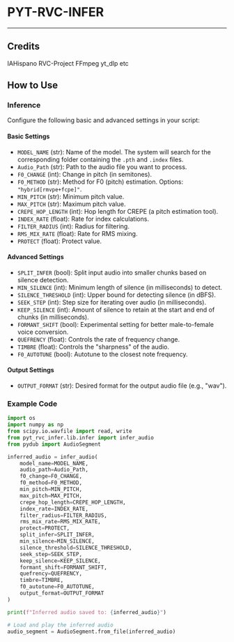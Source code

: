 # PYT-RVC-INFER
--- 

## **Credits**

IAHispano
RVC-Project
FFmpeg
yt_dlp
etc

## **How to Use**

### **Inference**

Configure the following basic and advanced settings in your script:

#### **Basic Settings**

- `MODEL_NAME` (str): Name of the model. The system will search for the corresponding folder containing the `.pth` and `.index` files.
- `Audio_Path` (str): Path to the audio file you want to process.
- `F0_CHANGE` (int): Change in pitch (in semitones).
- `F0_METHOD` (str): Method for F0 (pitch) estimation. Options: `"hybrid[rmvpe+fcpe]"`.
- `MIN_PITCH` (str): Minimum pitch value.
- `MAX_PITCH` (str): Maximum pitch value.
- `CREPE_HOP_LENGTH` (int): Hop length for CREPE (a pitch estimation tool).
- `INDEX_RATE` (float): Rate for index calculations.
- `FILTER_RADIUS` (int): Radius for filtering.
- `RMS_MIX_RATE` (float): Rate for RMS mixing.
- `PROTECT` (float): Protect value.

#### **Advanced Settings**

- `SPLIT_INFER` (bool): Split input audio into smaller chunks based on silence detection.
- `MIN_SILENCE` (int): Minimum length of silence (in milliseconds) to detect.
- `SILENCE_THRESHOLD` (int): Upper bound for detecting silence (in dBFS).
- `SEEK_STEP` (int): Step size for iterating over audio (in milliseconds).
- `KEEP_SILENCE` (int): Amount of silence to retain at the start and end of chunks (in milliseconds).
- `FORMANT_SHIFT` (bool): Experimental setting for better male-to-female voice conversion.
- `QUEFRENCY` (float): Controls the rate of frequency change.
- `TIMBRE` (float): Controls the "sharpness" of the audio.
- `F0_AUTOTUNE` (bool): Autotune to the closest note frequency.

#### **Output Settings**

- `OUTPUT_FORMAT` (str): Desired format for the output audio file (e.g., "wav").

### **Example Code**

```python
import os
import numpy as np
from scipy.io.wavfile import read, write
from pyt_rvc_infer.lib.infer import infer_audio
from pydub import AudioSegment

inferred_audio = infer_audio(
    model_name=MODEL_NAME,
    audio_path=Audio_Path,
    f0_change=F0_CHANGE,
    f0_method=F0_METHOD,
    min_pitch=MIN_PITCH,
    max_pitch=MAX_PITCH,
    crepe_hop_length=CREPE_HOP_LENGTH,
    index_rate=INDEX_RATE,
    filter_radius=FILTER_RADIUS,
    rms_mix_rate=RMS_MIX_RATE,
    protect=PROTECT,
    split_infer=SPLIT_INFER,
    min_silence=MIN_SILENCE,
    silence_threshold=SILENCE_THRESHOLD,
    seek_step=SEEK_STEP,
    keep_silence=KEEP_SILENCE,
    formant_shift=FORMANT_SHIFT,
    quefrency=QUEFRENCY,
    timbre=TIMBRE,
    f0_autotune=F0_AUTOTUNE,
    output_format=OUTPUT_FORMAT
)

print(f"Inferred audio saved to: {inferred_audio}")

# Load and play the inferred audio
audio_segment = AudioSegment.from_file(inferred_audio)
```
